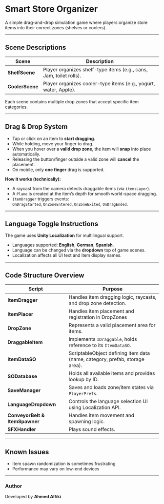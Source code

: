 # Smart Store Organizer

A simple drag-and-drop simulation game where players organize store items into their correct zones (shelves or coolers).

---

## Scene Descriptions

| Scene | Description |
|--------|--------------|
| **ShelfScene** | Player organizes shelf-type items (e.g., cans, Jam, toilet rolls). |
| **CoolerScene** | Player organizes cooler-type items (e.g., yogurt, water, Apple). |


Each scene contains multiple drop zones that accept specific item categories.

---

## Drag & Drop System

- Tap or click on an item to **start dragging**.  
- While holding, move your finger to drag.  
- When you hover over a **valid drop zone**, the item will **snap** into place automatically.  
- Releasing the button/finger outside a valid zone will **cancel** the placement.  
- On mobile, only **one finger** drag is supported.

**How it works (technically):**
- A raycast from the camera detects draggable items (via `itemsLayer`).
- A `Plane` is created at the item’s depth for smooth world-space dragging.
- `ItemDragger` triggers events:  
  `OnDragStarted`, `OnZoneEntered`, `OnZoneExited`, `OnDragEnded`.

---

## Language Toggle Instructions

The game uses **Unity Localization** for multilingual support.

- Languages supported: **English**, **German**, **Spanish**.
- Language can be changed via the **dropdown** top of game scenes.
- Localization affects all UI text and item display names.

---

## Code Structure Overview

| Script | Purpose |
|---------|----------|
| **ItemDragger** | Handles item dragging logic, raycasts, and drop zone detection. |
| **ItemPlacer** | Handles item placement and registration in DropZones |
| **DropZone** | Represents a valid placement area for items. |
| **DraggableItem** | Implements `IDraggable`, holds reference to its `ItemDataSO`. |
| **ItemDataSO** | ScriptableObject defining item data (name, category, prefab, storage area). |
| **SODatabase** | Holds all available items and provides lookup by ID. |
| **SaveManager** | Saves and loads zone/item states via `PlayerPrefs`. |
| **LanguageDropdown** | Controls the language selection UI using Localization API. |
| **ConveyorBelt & ItemSpawner** | Handles item movement and spawning logic. |
| **SFXHandler** | Plays sound effects. |


---

## Known Issues

- Item spawn randomization is sometimes frustrating
- Performance may vary on low-end devices

---

### Author
Developed by **Ahmed Alfiki**  
